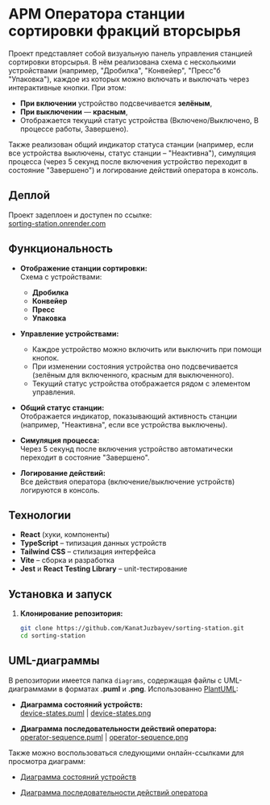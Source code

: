 # АРМ Оператора станции сортировки фракций вторсырья

Проект представляет собой визуальную панель управления станцией сортировки вторсырья. В нём реализована схема с несколькими устройствами (например, "Дробилка", "Конвейер", "Пресс"б "Упаковка"), каждое из которых можно включать и выключать через интерактивные кнопки. При этом:

- **При включении** устройство подсвечивается **зелёным**,
- **При выключении** — **красным**,
- Отображается текущий статус устройства (Включено/Выключено, В процессе работы, Завершено).

Также реализован общий индикатор статуса станции (например, если все устройства выключены, статус станции – "Неактивна"), симуляция процесса (через 5 секунд после включения устройство переходит в состояние "Завершено") и логирование действий оператора в консоль.

## Деплой

Проект задеплоен и доступен по ссылке:  
[sorting-station.onrender.com](https://sorting-station.onrender.com/)

## Функциональность

- **Отображение станции сортировки:**  
  Схема с устройствами:

  - **Дробилка**
  - **Конвейер**
  - **Пресс**
  - **Упаковка**

- **Управление устройствами:**

  - Каждое устройство можно включить или выключить при помощи кнопок.
  - При изменении состояния устройства оно подсвечивается (зелёным для включенного, красным для выключенного).
  - Текущий статус устройства отображается рядом с элементом управления.

- **Общий статус станции:**  
  Отображается индикатор, показывающий активность станции (например, "Неактивна", если все устройства выключены).

- **Симуляция процесса:**  
  Через 5 секунд после включения устройство автоматически переходит в состояние "Завершено".

- **Логирование действий:**  
  Все действия оператора (включение/выключение устройств) логируются в консоль.

## Технологии

- **React** (хуки, компоненты)
- **TypeScript** – типизация данных устройств
- **Tailwind CSS** – стилизация интерфейса
- **Vite** – сборка и разработка
- **Jest** и **React Testing Library** – unit-тестирование

## Установка и запуск

1. **Клонирование репозитория:**

   ```bash
   git clone https://github.com/KanatJuzbayev/sorting-station.git
   cd sorting-station
   ```

## UML-диаграммы

В репозитории имеется папка `diagrams`, содержащая файлы с UML-диаграммами в форматах **.puml** и **.png**.
Использованно [PlantUML](https://plantuml.com/ru/):

- **Диаграмма состояний устройств:**  
  [device-states.puml](./diagrams/device-states.puml) | [device-states.png](./diagrams/device-states.png)

- **Диаграмма последовательности действий оператора:**  
  [operator-sequence.puml](./diagrams/operator-sequence.puml) | [operator-sequence.png](./diagrams/operator-sequence.png)

Также можно воспользоваться следующими онлайн-ссылками для просмотра диаграмм:

- [Диаграмма состояний устройств](https://editor.plantuml.com/uml/bP4z2i9048NxGEwmjP0BM8Zt40c2TchXJvz4_051nCPMF8465pOn9bTuSoFVIa0qYbWik_FcpUCRjZcUT4QJwQ3lEgrQMtbUGs4dQwIuoaQMqBWXTvsgLbfz518WbmMqX192-onFE5EAPAtgjBpC6MYRzcFiCuPDEyYC9GjeXVZDyKVudaBCVY2hP_YHOeBCoWg6in5xAIEhxk-4Ms95vCjmucriYmmfuHA5meRmp6cug0UdKNoV7ol5k9Px6DTfzePT_iiT)

- [Диаграмма последовательности действий оператора](https://editor.plantuml.com/uml/pPCnJy905CVt9lqEBqoG89iBWs5mON9GFi25djYaN4bxC0CcniI1nCL9OrnS2rf5rEChlFj6lhjMqe8nZavjtxt___tVhsqhbYoImtxWEgmhmmZm3jUOwZ4cUefAZrrdG0r-rnym8U6GZ_mkBzUE9PD-ACh5JjjrN6VR3FOESeicu2qc-69FbfW2hl0J5RMlS6cp-2Cc-MPWTYtgpvZm0duIzde1hzP-weYvRCT7eYgZ8Q_LpQE9Eeoh5Rm6N5CifIyetaHFA819YNCgJVLLfUINBzY4KEJZ1ElpEbZVGjODYFocf2KKSxlX0jynfJkpj6Tdn5ciWew4dJPfxctdiq48kLZX4ogWn8fo6wWpuwLdhkFntIIkqsWq01_jIqZn5VQDDCMLFZV6GAUcQPSTFX2DD_omesbI1YSnS2X4GkNfRyXFMH1lCxyXsSBuwKkxbleRvSpgVsCkrBu_s1ON7lrMNm00)
